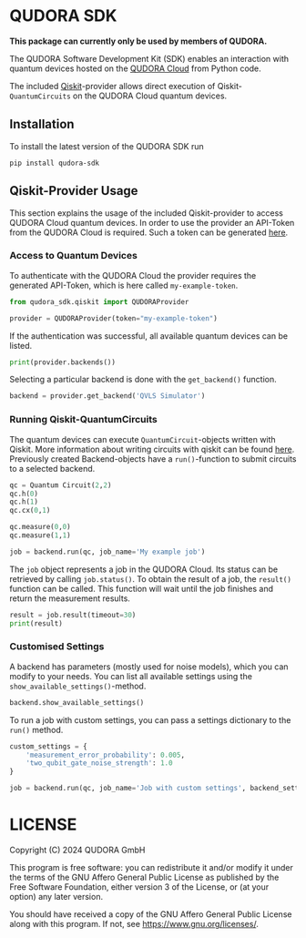 # QUDORA SDK

**This package can currently only be used by members of QUDORA.**

The QUDORA Software Development Kit (SDK) enables an interaction with quantum devices hosted on the [QUDORA Cloud](https://cloud.qudora.com) from Python code.

The included [Qiskit](https://www.ibm.com/quantum/qiskit)-provider allows direct execution of Qiskit-`QuantumCircuits` on the QUDORA Cloud quantum devices.

## Installation 

To install the latest version of the QUDORA SDK run 

```shell
pip install qudora-sdk
```

## Qiskit-Provider Usage

This section explains the usage of the included Qiskit-provider to access QUDORA Cloud quantum devices.
In order to use the provider an API-Token from the QUDORA Cloud is required. Such a token can be generated [here](https://cloud.qudora.com/main/api-tokens).

### Access to Quantum Devices

To authenticate with the QUDORA Cloud the provider requires the generated API-Token, which is here called `my-example-token`.

```python
from qudora_sdk.qiskit import QUDORAProvider

provider = QUDORAProvider(token="my-example-token")
```
If the authentication was successful, all available quantum devices can be listed.

```python
print(provider.backends())
```

Selecting a particular backend is done with the `get_backend()` function.

```python
backend = provider.get_backend('QVLS Simulator')
```

### Running Qiskit-QuantumCircuits

The quantum devices can execute `QuantumCircuit`-objects written with Qiskit. More information about writing circuits with qiskit can be found [here](https://docs.quantum.ibm.com/build).
Previously created Backend-objects have a `run()`-function to submit circuits to a selected backend.

```python
qc = Quantum Circuit(2,2)
qc.h(0)
qc.h(1)
qc.cx(0,1)

qc.measure(0,0)
qc.measure(1,1)

job = backend.run(qc, job_name='My example job')
```

The `job` object represents a job in the QUDORA Cloud. Its status can be retrieved by calling `job.status()`.
To obtain the result of a job, the `result()` function can be called. This function will wait until the job finishes and return the measurement results.

```python
result = job.result(timeout=30)
print(result)
```

### Customised Settings

A backend has parameters (mostly used for noise models), which you can modify to your needs.
You can list all available settings using the `show_available_settings()`-method.

```python
backend.show_available_settings()
```

To run a job with custom settings, you can pass a settings dictionary to the `run()` method.

```python
custom_settings = {
    'measurement_error_probability': 0.005,
    'two_qubit_gate_noise_strength': 1.0
}

job = backend.run(qc, job_name='Job with custom settings', backend_settings=custom_settings)
```

# LICENSE 

Copyright (C) 2024  QUDORA GmbH

This program is free software: you can redistribute it and/or modify
it under the terms of the GNU Affero General Public License as published
by the Free Software Foundation, either version 3 of the License, or
(at your option) any later version.

You should have received a copy of the GNU Affero General Public License
along with this program.  If not, see <https://www.gnu.org/licenses/>.

